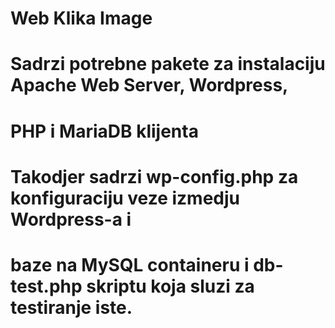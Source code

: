 # Web Klika Image

# Sadrzi potrebne pakete za instalaciju Apache Web Server, Wordpress,
# PHP i MariaDB klijenta

# Takodjer sadrzi wp-config.php za konfiguraciju veze izmedju Wordpress-a i
# baze na MySQL containeru i db-test.php skriptu koja sluzi za testiranje iste.

